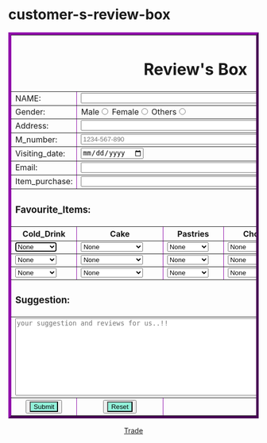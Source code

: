 # customer-s-review-box
<!---This is a simple html programwith inline css.. design to give review of the customer to the shopkeeper ...--->
<!DOCTYPE html>
<html>
    <head>
        <meta charset="UTF-8">
        <meta name="viewport" content="width=device-width,initial-scale=1.0">
        <title> Review Box </title>
    </head>
    <body style="background-image: url(https://img.freepik.com/free-vector/glossy-plastic-colorful-balls-background_23-2148288801.jpg?w=360); background-size: 100%;">
        <table style="border-color: rgb(144, 15, 170) ;border-width: 5px;" align="center" border="1">
            <form reset action="customers.html">
                <tr>
                    <th colspan="5"><h1>Review's Box</h1></th>
                </tr>
                <tr>
                    <td><label>NAME:</label></td>
                    <td colspan="4"><input type="text" size="71" required></td>
                </tr>
                <tr>
                    <td><label>Gender:</label></td>
                    <td colspan="4">
                        <label>Male</label><input name="a" type="radio">
                        <label>Female</label><input name="a" type="radio">
                        <label>Others</label><input name="a" type="radio">
                    </td>
                </tr>
                <tr>
                    <td><label>Address:</label></td>
                    <td colspan="4"><input type="address" size="71" required></td>
                </tr>
                <tr>
                    <td><label>M_number:</label></td>
                    <td colspan="4"><input required type="tel" id="mobile" size="71" placeholder="1234-567-890" pattern="[0-9]{4}-[0-9]{3}-[0-9]{3}"></td>
                </tr>
                <tr>
                    <td><label>Visiting_date:</label></td>
                    <td colspan="4"><input type="date" size="71" placeholder="dd/mm/yyyy"></td>
                </tr>
                <tr>
                    <td><label >Email:</label></td>
                    <td colspan="4"><input type="email" size="71"></td>
                </tr>
                <tr>
                    <td><label>Item_purchase:</label></td>
                    <td colspan="4"><input type="text" size="71"></td>
                </tr>
                <tr>
                    <th align="left" colspan="5"><h3>Favourite_Items:</h3></th>
                </tr>
                <tr>
                    <th><label>Cold_Drink</label></th>
                    <th><label>Cake</label></th>
                    <th><label>Pastries</label></th>
                    <th><label>Chocolate</label></th>
                    <th><label>Fast_Food</label></th>
                </tr>
                <tr>
                    <td>
                        <select autofocus>
                            <option>None</option>
                            <option>Marinda</option>
                            <option>Sprite</option>
                            <option>Coca-cola</option>
                            <option>Maaza</option>
                            <option>Frutie</option>
                            <option>String</option>
                        </select>
                    </td>
                    <td>
                        <select autofocus>
                            <option>None</option>
                            <option>Chocolate cake</option>
                            <option>Designer cake</option>
                            <option>Black forest cake</option>
                            <option>Red velvet</option>
                            <option>White forest cake</option>
                            <option>Creamy cake</option>
                        </select>
                    </td>
                    <td>
                        <select autofocus>
                            <option>None</option>
                            <option>Shortcrust</option>
                            <option>Filo</option>
                            <option>Puff</option>
                            <option>Choux</option>
                            <option>Danish</option>
                            <option>Hot water</option>
                        </select>
                    </td>
                    <td>
                        <select autofocus>
                            <option>None</option>
                            <option>Dairy Milk</option>
                            <option>Sneakers</option>
                            <option>5 stars</option>
                            <option>Ferrero Rocher</option>
                            <option>Toblerone</option>
                            <option>Chococraft</option>
                        </select>
                    </td>
                    <td>
                        <select autofocus>
                            <option>None</option>
                            <option>Chewmine</option>
                            <option>Plattey momos</option>
                            <option>Potato Chilli</option>
                            <option>Paneer chilli</option>
                            <option>French fries</option>
                            <option>pani puri</option>
                        </select>
                    </td>
                </tr>
                <tr>
                    <td>
                        <select autofocus>
                            <option>None</option>
                            <option>Marinda</option>
                            <option>Sprite</option>
                            <option>Coca-cola</option>
                            <option>Maaza</option>
                            <option>Frutie</option>
                            <option>String</option>
                        </select>
                    </td>
                    <td>
                        <select autofocus>
                            <option>None</option>
                            <option>Chocolate cake</option>
                            <option>Designer cake</option>
                            <option>Black forest cake</option>
                            <option>Red velvet</option>
                            <option>White forest cake</option>
                            <option>Creamy cake</option>
                        </select>
                    </td>
                    <td>
                        <select autofocus>
                            <option>None</option>
                            <option>Shortcrust</option>
                            <option>Filo</option>
                            <option>Puff</option>
                            <option>Choux</option>
                            <option>Danish</option>
                            <option>Hot water</option>
                        </select>
                    </td>
                    <td>
                        <select autofocus>
                            <option>None</option>
                            <option>Dairy Milk</option>
                            <option>Sneakers</option>
                            <option>5 stars</option>
                            <option>Ferrero Rocher</option>
                            <option>Toblerone</option>
                            <option>Chococraft</option>
                        </select>
                    </td>
                    <td>
                        <select autofocus>
                            <option>None</option>
                            <option>Chewmine</option>
                            <option>Plattey momos</option>
                            <option>Potato Chilli</option>
                            <option>Paneer chilli</option>
                            <option>French fries</option>
                            <option>pani puri</option>
                        </select>
                    </td>
                </tr>
                <tr>
                    <td>
                        <select autofocus>
                            <option>None</option>
                            <option>Marinda</option>
                            <option>Sprite</option>
                            <option>Coca-cola</option>
                            <option>Maaza</option>
                            <option>Frutie</option>
                            <option>String</option>
                        </select>
                    </td>
                    <td>
                        <select autofocus>
                            <option>None</option>
                            <option>Chocolate cake</option>
                            <option>Designer cake</option>
                            <option>Black forest cake</option>
                            <option>Red velvet</option>
                            <option>White forest cake</option>
                            <option>Creamy cake</option>
                        </select>
                    </td>
                    <td>
                        <select autofocus>
                            <option>None</option>
                            <option>Shortcrust</option>
                            <option>Filo</option>
                            <option>Puff</option>
                            <option>Choux</option>
                            <option>Danish</option>
                            <option>Hot water</option>
                        </select>
                    </td>
                    <td>
                        <select autofocus>
                            <option>None</option>
                            <option>Dairy Milk</option>
                            <option>Sneakers</option>
                            <option>5 stars</option>
                            <option>Ferrero Rocher</option>
                            <option>Toblerone</option>
                            <option>Chococraft</option>
                        </select>
                    </td>
                    <td>
                        <select autofocus>
                            <option>None</option>
                            <option>Chewmine</option>
                            <option>Plattey momos</option>
                            <option>Potato Chilli</option>
                            <option>Paneer chilli</option>
                            <option>French fries</option>
                            <option>pani puri</option>
                        </select>
                    </td>
                </tr>
                <tr>
                    <td colspan="5"><label><h3>Suggestion:</h3></label></td>
                </tr>
                <tr>
                    <td colspan="5"><textarea cols="80" rows="10" type="text" id="charset" size="80" placeholder="your suggestion and reviews for us..!!"></textarea>
                </tr>
                <tr>
                    <th><button><input  style="background-color: rgb(146, 242, 218);" type="submit" id="submit"></button></th>
                    <th><button><input type="reset" style="background-color: rgb(146, 242, 218);"></th>
                </tr>
            </form>
        </table>
        <footer align="center">
            <a href="trading.html">Trade</a>
        </footer>
    </body>
</html>
